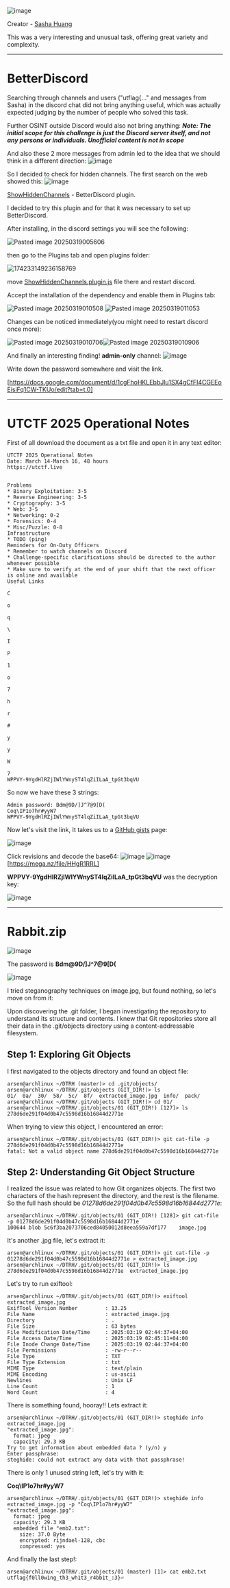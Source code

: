 ![image](https://github.com/user-attachments/assets/e0ffc1c6-77a3-49e9-a94b-09659193a7a4)

Creator - [Sasha Huang](https://github.com/umbresp)

This was a very interesting and unusual task, offering great variety and complexity.

---
# BetterDiscord

Searching through channels and users ("utflag{..." and messages from Sasha) in the discord chat did not bring anything useful, which was actually expected judging by the number of people who solved this task.

Further OSINT outside Discord would also not bring anything:
***Note: The initial scope for this challenge is just the Discord server itself, and not any persons or individuals. Unofficial content is not in scope***

And also these 2 more messages from admin led to the idea that we should think in a different direction:
![image](https://github.com/user-attachments/assets/c4bc27ce-b62e-4c0a-8e18-959c103a234c)


So I decided to check for hidden channels. The first search on the web showed this:
![image](https://github.com/user-attachments/assets/e169828f-748e-4106-ad17-dfcea8908737)

[ShowHiddenChannels](https://github.com/JustOptimize/ShowHiddenChannels) - BetterDiscord plugin.

I decided to try this plugin and for that it was necessary to set up BetterDiscord.

After installing, in the discord settings you will see the following:

![Pasted image 20250319005606](https://github.com/user-attachments/assets/701bcd3f-4202-4869-91b5-ece0eb6085cb)

then go to the Plugins tab and open plugins folder:

![174233149236158769](https://github.com/user-attachments/assets/2ee1c8e6-ac7b-4a46-a6f4-febd1f3d56b0)

move [ShowHiddenChannels.plugin.js](https://github.com/JustOptimize/ShowHiddenChannels/releases/download/v0.5.8/ShowHiddenChannels.plugin.js) file there and restart discord.

Accept the installation of the dependency and enable them in Plugins tab:

![Pasted image 20250319010508](https://github.com/user-attachments/assets/439ad5b4-3326-4e27-b39d-682a5f4230ff)
![Pasted image 20250319011053](https://github.com/user-attachments/assets/e036057f-1903-4967-b89f-35fdb63a7f25)

Changes can be noticed immediately(you might need to restart discord once more):

![Pasted image 20250319010706](https://github.com/user-attachments/assets/3fd35686-ef1a-45ac-9a1c-ae1a5c6600c5)![Pasted image 20250319010906](https://github.com/user-attachments/assets/1beadfb3-0e53-403a-a32c-aecf64797fe1)

And finally an interesting finding! **admin-only** channel:
![image](https://github.com/user-attachments/assets/1de59e84-b122-4d78-a33e-c303743ac602)

Write down the password somewhere and visit the link.

[https://docs.google.com/document/d/1cgFhoHKLEbbJlu1SX4gCfFI4CGEEoEisiFq1CW-TKUo/edit?tab=t.0]

---  
# UTCTF 2025 Operational Notes

First of all download the document as a txt file and open it in any text editor:
```
UTCTF 2025 Operational Notes
Date: March 14-March 16, 48 hours
https://utctf.live


Problems
* Binary Exploitation: 3-5
* Reverse Engineering: 3-5
* Cryptography: 3-5
* Web: 3-5
* Networking: 0-2
* Forensics: 0-4
* Misc/Puzzle: 0-8
Infrastructure
* TODO (ping)
Reminders for On-Duty Officers
* Remember to watch channels on Discord
* Challenge-specific clarifications should be directed to the author whenever possible
* Make sure to verify at the end of your shift that the next officer is online and available
Useful Links
                                                                              C
                                                                              o
                                                                              q
                                                                              \
                                                                              I
                                                                              P
                                                                              1
                                                                              o
                                                                              7
                                                                              h
                                                                              r
                                                                              #
                                                                              y
                                                                              y
                                                                              W
                                                                              7
WPPVY-9YgdHlRZjIWlYWnyST4lqZiILaA_tpGt3bqVU
```
So now we have these 3 strings:
```
Admin password: Bdm@9D/]J^7@9[D(
Coq\IP1o7hr#yyW7
WPPVY-9YgdHlRZjIWlYWnyST4lqZiILaA_tpGt3bqVU
```

Now let's visit the link, It takes us to a [GitHub gists](https://gist.github.com/umbresp/5275f23f615c9bdcb21c463ac4b87c3c) page:

![image](https://github.com/user-attachments/assets/35f20e92-8b8a-4d60-96be-88feebd06329)


Click revisions and decode the base64:
![image](https://github.com/user-attachments/assets/5d5b9894-016c-4999-a9bc-de8e4603bf6c)
![image](https://github.com/user-attachments/assets/41612e50-4b70-4c87-9f86-fc86bbaf3ffa)
[https://mega.nz/file/HHgR1RRL]

**WPPVY-9YgdHlRZjIWlYWnyST4lqZiILaA_tpGt3bqVU** was the decryption key:

![image](https://github.com/user-attachments/assets/000c4bd2-8bf3-40cc-a2d8-7eac8726f6df)

---

# Rabbit.zip

![image](https://github.com/user-attachments/assets/38ab50ed-4063-4d11-b97c-f1e60ff9bd43)

The password is **Bdm@9D/]J^7@9[D(**

![image](https://github.com/user-attachments/assets/03d9bb5a-d5ac-401e-b689-6858a75dc52f)

I tried steganography techniques on image.jpg, but found nothing, so let's move on from it:

Upon discovering the .git folder, I began investigating the repository to understand its structure and contents. I knew that Git repositories store all their data in the .git/objects directory using a content-addressable filesystem.
## Step 1: Exploring Git Objects
I first navigated to the objects directory and found an object file:
```
arsen@archlinux ~/DTRH (master)> cd .git/objects/
arsen@archlinux ~/DTRH/.git/objects (GIT_DIR!)> ls
01/  0a/  30/  58/  5c/  8f/  extracted_image.jpg  info/  pack/
arsen@archlinux ~/DTRH/.git/objects (GIT_DIR!)> cd 01/
arsen@archlinux ~/DTRH/.git/objects/01 (GIT_DIR!) [127]> ls
278d6de291f04d0b47c5598d16b16844d2771e
```
When trying to view this object, I encountered an error:
```
arsen@archlinux ~/DTRH/.git/objects/01 (GIT_DIR!)> git cat-file -p 278d6de291f04d0b47c5598d16b16844d2771e
fatal: Not a valid object name 278d6de291f04d0b47c5598d16b16844d2771e
```
## Step 2: Understanding Git Object Structure
I realized the issue was related to how Git organizes objects. The first two characters of the hash represent the directory, and the rest is the filename. So the full hash should be
*01278d6de291f04d0b47c5598d16b16844d2771e*:
```
arsen@archlinux ~/DTRH/.git/objects/01 (GIT_DIR!) [128]> git cat-file -p 01278d6de291f04d0b47c5598d16b16844d2771e
100644 blob 5c6f3ba2073706ced84050012d8eea559a7df177	image.jpg
```
It's another .jpg file, let's extract it:
```
arsen@archlinux ~/DTRH/.git/objects/01 (GIT_DIR!)> git cat-file -p 01278d6de291f04d0b47c5598d16b16844d2771e > extracted_image.jpg
arsen@archlinux ~/DTRH/.git/objects/01 (GIT_DIR!)> ls
278d6de291f04d0b47c5598d16b16844d2771e  extracted_image.jpg
```
Let's try to run exiftool:
```
arsen@archlinux ~/DTRH/.git/objects/01 (GIT_DIR!)> exiftool extracted_image.jpg
ExifTool Version Number         : 13.25
File Name                       : extracted_image.jpg
Directory                       : .
File Size                       : 63 bytes
File Modification Date/Time     : 2025:03:19 02:44:37+04:00
File Access Date/Time           : 2025:03:19 02:45:11+04:00
File Inode Change Date/Time     : 2025:03:19 02:44:37+04:00
File Permissions                : -rw-r--r--
File Type                       : TXT
File Type Extension             : txt
MIME Type                       : text/plain
MIME Encoding                   : us-ascii
Newlines                        : Unix LF
Line Count                      : 1
Word Count                      : 4

```
There is something found, hooray!! Lets extract it:
```
arsen@archlinux ~/DTRH/.git/objects/01 (GIT_DIR!)> steghide info extracted_image.jpg
"extracted_image.jpg":
  format: jpeg
  capacity: 29.3 KB
Try to get information about embedded data ? (y/n) y
Enter passphrase: 
steghide: could not extract any data with that passphrase!

```
There is only 1 unused string left, let's try with it:

**Coq\IP1o7hr#yyW7**
```
arsen@archlinux ~/DTRH/.git/objects/01 (GIT_DIR!)> steghide info extracted_image.jpg -p "Coq\IP1o7hr#yyW7"
"extracted_image.jpg":
  format: jpeg
  capacity: 29.3 KB
  embedded file "emb2.txt":
    size: 37.0 Byte
    encrypted: rijndael-128, cbc
    compressed: yes
```
And finally the last step!:
```
arsen@archlinux ~/DTRH/.git/objects/01 (master) [1]> cat emb2.txt
utflag{f0ll0w1ng_th3_wh1t3_r4bb1t_:3}⏎     
```







